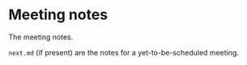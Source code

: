 # Meeting notes

The meeting notes.

`next.md` (if present) are the notes for a yet-to-be-scheduled meeting.
